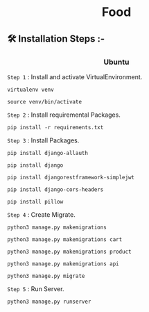 <h1 align="center" id="title">Food</h1>

## 🛠️ Installation Steps :-

<h3 align="center"> Ubuntu </h3>

`Step 1` : Install and activate VirtualEnvironment.

```
virtualenv venv
```

```
source venv/bin/activate
```

`Step 2` : Install requiremental Packages.

```
pip install -r requirements.txt
```

`Step 3` : Install Packages.

```
pip install django-allauth
```

```
pip install django
```

```
pip install djangorestframework-simplejwt
```

```
pip install django-cors-headers
```

```
pip install pillow
```

`Step 4` : Create Migrate.

```
python3 manage.py makemigrations
```

```
python3 manage.py makemigrations cart
```

```
python3 manage.py makemigrations product
```

```
python3 manage.py makemigrations api
```

```
python3 manage.py migrate
```

`Step 5` : Run Server.

```
python3 manage.py runserver
```
